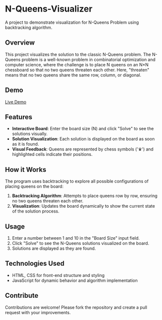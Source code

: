 # N-Queens-Visualizer
A project to demonstrate visualization for N-Queens Problem using backtracking algorithm.

## Overview
This project visualizes the solution to the classic N-Queens problem. The N-Queens problem is a well-known problem in combinatorial optimization and computer science, where the challenge is to place N queens on an N×N chessboard so that no two queens threaten each other. Here, "threaten" means that no two queens share the same row, column, or diagonal.

## Demo
[Live Demo](https://aanyapanigrahi.github.io/N-Queens-Visualizer/) <!-- Replace with live demo link -->

## Features
- **Interactive Board**: Enter the board size (N) and click "Solve" to see the solutions visually.
- **Solution Visualization**: Each solution is displayed on the board as soon as it is found.
- **Visual Feedback**: Queens are represented by chess symbols ('♛') and highlighted cells indicate their positions.

## How it Works
The program uses backtracking to explore all possible configurations of placing queens on the board:
1. **Backtracking Algorithm**: Attempts to place queens row by row, ensuring no two queens threaten each other.
2. **Visualization**: Updates the board dynamically to show the current state of the solution process.

## Usage
1. Enter a number between 1 and 10 in the "Board Size" input field.
2. Click "Solve" to see the N-Queens solutions visualized on the board.
3. Solutions are displayed as they are found.

## Technologies Used
- HTML, CSS for front-end structure and styling
- JavaScript for dynamic behavior and algorithm implementation

## Contribute
Contributions are welcome! Please fork the repository and create a pull request with your improvements.

